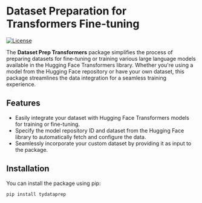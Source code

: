 # Dataset Preparation for Transformers Fine-tuning


[![License](https://img.shields.io/badge/license-MIT-blue.svg)](https://opensource.org/licenses/MIT)

The **Dataset Prep Transformers** package simplifies the process of preparing datasets for fine-tuning or training various large language models available in the Hugging Face Transformers library. Whether you're using a model from the Hugging Face repository or have your own dataset, this package streamlines the data integration for a seamless training experience.

## Features

- Easily integrate your dataset with Hugging Face Transformers models for training or fine-tuning.
- Specify the model repository ID and dataset from the Hugging Face library to automatically fetch and configure the data.
- Seamlessly incorporate your custom dataset by providing it as input to the package.

## Installation

You can install the package using pip:

```bash
pip install tydataprep


